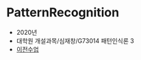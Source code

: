 # PatternRecognition

* 2020년 
* 대학원 개설과목/심재창/G73014	패턴인식론 3
* [이전수업](https://cafe.naver.com/patternrecognition)

